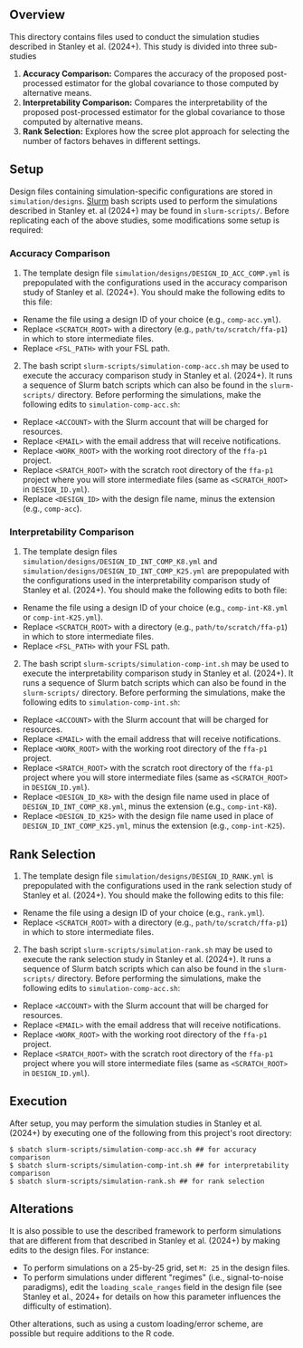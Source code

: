 ## Overview

This directory contains files used to conduct the simulation studies described in Stanley et al. (2024+). This study is divided into three sub-studies
1. **Accuracy Comparison:** Compares the accuracy of the proposed post-processed estimator for the global covariance to those computed by alternative means.
2. **Interpretability Comparison:** Compares the interpretability of the proposed post-processed estimator for the global covariance to those computed by alternative means.
3. **Rank Selection:** Explores how the scree plot approach for selecting the number of factors behaves in different settings. 


## Setup

Design files containing simulation-specific configurations are stored in `simulation/designs`. [Slurm](https://slurm.schedmd.com/documentation.html) bash scripts used to perform the simulations described in Stanley et. al (2024+) may be found in `slurm-scripts/`. Before replicating each of the above studies, some modifications some setup is required: 

### Accuracy Comparison

1. The template design file `simulation/designs/DESIGN_ID_ACC_COMP.yml` is prepopulated with the configurations used in the accuracy comparison study of Stanley et al. (2024+). You should make the following edits to this file:

- Rename the file using a design ID of your choice (e.g., `comp-acc.yml`).
- Replace `<SCRATCH_ROOT>` with a directory (e.g., `path/to/scratch/ffa-p1`) in which to store intermediate files.
- Replace `<FSL_PATH>` with your FSL path.

2. The bash script `slurm-scripts/simulation-comp-acc.sh` may be used to execute the accuracy comparison study in Stanley et al. (2024+). It runs a sequence of Slurm batch scripts which can also be found in the `slurm-scripts/` directory. Before performing the simulations, make the following edits to `simulation-comp-acc.sh`:

- Replace `<ACCOUNT>` with the Slurm account that will be charged for resources.
- Replace `<EMAIL>` with the email address that will receive notifications.
- Replace `<WORK_ROOT>` with the working root directory of the `ffa-p1` project.
- Replace `<SRATCH_ROOT>` with the scratch root directory of the `ffa-p1` project where you will store intermediate files (same as `<SCRATCH_ROOT>` in `DESIGN_ID.yml`).
- Replace `<DESIGN_ID>` with the design file name, minus the extension (e.g., `comp-acc`).

### Interpretability Comparison

1. The template design files `simulation/designs/DESIGN_ID_INT_COMP_K8.yml` and `simulation/designs/DESIGN_ID_INT_COMP_K25.yml` are prepopulated with the configurations used in the interpretability comparison study of Stanley et al. (2024+). You should make the following edits to both file:

- Rename the file using a design ID of your choice (e.g., `comp-int-K8.yml` or `comp-int-K25.yml`).
- Replace `<SCRATCH_ROOT>` with a directory (e.g., `path/to/scratch/ffa-p1`) in which to store intermediate files.
- Replace `<FSL_PATH>` with your FSL path.

2. The bash script `slurm-scripts/simulation-comp-int.sh` may be used to execute the interpretability comparison study in Stanley et al. (2024+). It runs a sequence of Slurm batch scripts which can also be found in the `slurm-scripts/` directory. Before performing the simulations, make the following edits to `simulation-comp-int.sh`:

- Replace `<ACCOUNT>` with the Slurm account that will be charged for resources.
- Replace `<EMAIL>` with the email address that will receive notifications.
- Replace `<WORK_ROOT>` with the working root directory of the `ffa-p1` project.
- Replace `<SRATCH_ROOT>` with the scratch root directory of the `ffa-p1` project where you will store intermediate files (same as `<SCRATCH_ROOT>` in `DESIGN_ID.yml`).
- Replace `<DESIGN_ID_K8>` with the design file name used in place of `DESIGN_ID_INT_COMP_K8.yml`, minus the extension (e.g., `comp-int-K8`).
- Replace `<DESIGN_ID_K25>` with the design file name used in place of `DESIGN_ID_INT_COMP_K25.yml`, minus the extension (e.g., `comp-int-K25`).

  
## Rank Selection

1. The template design file `simulation/designs/DESIGN_ID_RANK.yml` is prepopulated with the configurations used in the rank selection study of Stanley et al. (2024+). You should make the following edits to this file:

- Rename the file using a design ID of your choice (e.g., `rank.yml`).
- Replace `<SCRATCH_ROOT>` with a directory (e.g., `path/to/scratch/ffa-p1`) in which to store intermediate files.

2. The bash script `slurm-scripts/simulation-rank.sh` may be used to execute the rank selection study in Stanley et al. (2024+). It runs a sequence of Slurm batch scripts which can also be found in the `slurm-scripts/` directory. Before performing the simulations, make the following edits to `simulation-comp-acc.sh`:

-  Replace `<ACCOUNT>` with the Slurm account that will be charged for resources.
-  Replace `<EMAIL>` with the email address that will receive notifications.
-  Replace `<WORK_ROOT>` with the working root directory of the `ffa-p1` project.
-  Replace `<SRATCH_ROOT>` with the scratch root directory of the `ffa-p1` project where you will store intermediate files (same as `<SCRATCH_ROOT>` in `DESIGN_ID.yml`).


## Execution

After setup, you may perform the simulation studies in Stanley et al. (2024+) by executing one of the following from this project's root directory:
```
$ sbatch slurm-scripts/simulation-comp-acc.sh ## for accuracy comparison
$ sbatch slurm-scripts/simulation-comp-int.sh ## for interpretability comparison
$ sbatch slurm-scripts/simulation-rank.sh ## for rank selection
```


## Alterations

It is also possible to use the described framework to perform simulations that are different from that described in Stanley et al. (2024+) by making edits to the design files. For instance: 

  - To perform simulations on a 25-by-25 grid, set `M: 25` in the design files.
  - To perform simulations under different "regimes" (i.e., signal-to-noise paradigms), edit the `loading_scale_ranges` field in the design file (see Stanley et al., 2024+ for details on how this parameter influences the difficulty of estimation).

Other alterations, such as using a custom loading/error scheme, are possible but require additions to the R code. 



